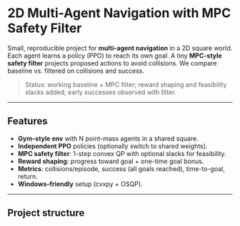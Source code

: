 # 2D Multi-Agent Navigation with MPC Safety Filter

Small, reproducible project for **multi-agent navigation** in a 2D square world.  
Each agent learns a policy (PPO) to reach its own goal. A tiny **MPC-style safety filter** projects proposed actions to avoid collisions. We compare baseline vs. filtered on collisions and success.

> Status: working baseline + MPC filter; reward shaping and feasibility slacks added; early successes observed with filter.

---

## Features

- **Gym-style env** with N point-mass agents in a shared square.
- **Independent PPO** policies (optionally switch to shared weights).
- **MPC safety filter**: 1-step convex QP with optional slacks for feasibility.
- **Reward shaping**: progress toward goal + one-time goal bonus.
- **Metrics**: collisions/episode, success (all goals reached), time-to-goal, return.
- **Windows-friendly** setup (cvxpy + OSQP).

---

## Project structure

